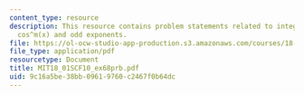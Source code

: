 ```yaml
---
content_type: resource
description: This resource contains problem statements related to integral of sin^n(x)
  cos^m(x) and odd exponents.
file: https://ol-ocw-studio-app-production.s3.amazonaws.com/courses/18-01sc-single-variable-calculus-fall-2010/9c16a5be38bb09619760c2467f0b64dc_MIT18_01SCF10_ex68prb.pdf
file_type: application/pdf
resourcetype: Document
title: MIT18_01SCF10_ex68prb.pdf
uid: 9c16a5be-38bb-0961-9760-c2467f0b64dc
---
```

